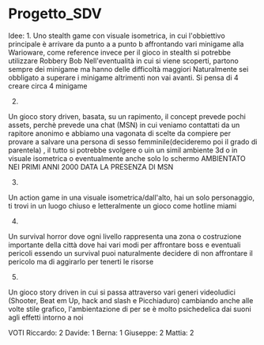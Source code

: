 # Progetto_SDV
Idee:
1.
Uno stealth game con visuale isometrica, in cui l'obbiettivo principale è arrivare da punto a a punto b affrontando vari minigame alla Warioware, come reference invece per il gioco in stealth si potrebbe utilizzare Robbery Bob
Nell'eventualità in cui si viene scoperti, partono sempre dei minigame ma hanno delle difficoltà maggiori
Naturalmente sei obbligato a superare i minigame altrimenti non vai avanti.
Si pensa di 4 creare circa 4 minigame


2.
Un gioco story driven, basata, su un rapimento, il concept prevede pochi assets, perchè prevede una chat (MSN) in cui veniamo contattati da un rapitore anonimo e abbiamo una vagonata di scelte da compiere per provare a salvare una persona di sesso femminile(decideremo poi il grado di parentela) , il tutto si potrebbe svolgere o uin un simil ambiente 3d o in visuale isometrica o eventualmente anche solo lo schermo
AMBIENTATO NEI PRIMI ANNI 2000 DATA LA PRESENZA DI MSN

3.
Un action game in una visuale isometrica/dall'alto, hai un solo personaggio, ti trovi in un luogo chiuso e letteralmente un gioco come hotline miami

4.
Un survival horror dove ogni livello rappresenta una zona o costruzione importante della città dove hai vari modi per affrontare boss e eventuali pericoli essendo un survival puoi naturalmente decidere di non affrontare il pericolo ma di aggirarlo per tenerti le risorse

5.
Un gioco story driven in cui si passa attraverso vari generi videoludici (Shooter, Beat em Up, hack and slash e Picchiaduro) cambiando anche alle volte stile grafico, l'ambientazione di per se è molto psichedelica dai suoni agli effetti intorno a noi


VOTI
Riccardo: 2
Davide: 1
Berna: 1
Giuseppe: 2
Mattia:  2
